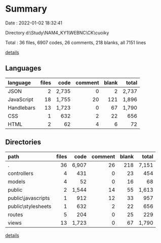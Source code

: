 # Summary

Date : 2022-01-02 18:32:41

Directory d:\Study\NAM4_KY1\WEBNC\CK\cuoiky

Total : 36 files,  6907 codes, 26 comments, 218 blanks, all 7151 lines

[details](details.md)

## Languages
| language | files | code | comment | blank | total |
| :--- | ---: | ---: | ---: | ---: | ---: |
| JSON | 2 | 2,735 | 0 | 2 | 2,737 |
| JavaScript | 18 | 1,755 | 20 | 121 | 1,896 |
| Handlebars | 13 | 1,723 | 0 | 67 | 1,790 |
| CSS | 1 | 632 | 2 | 22 | 656 |
| HTML | 2 | 62 | 4 | 6 | 72 |

## Directories
| path | files | code | comment | blank | total |
| :--- | ---: | ---: | ---: | ---: | ---: |
| . | 36 | 6,907 | 26 | 218 | 7,151 |
| controllers | 4 | 431 | 0 | 23 | 454 |
| models | 4 | 52 | 0 | 16 | 68 |
| public | 2 | 1,544 | 14 | 55 | 1,613 |
| public\javascripts | 1 | 912 | 12 | 33 | 957 |
| public\stylesheets | 1 | 632 | 2 | 22 | 656 |
| routes | 5 | 204 | 0 | 25 | 229 |
| views | 13 | 1,723 | 0 | 67 | 1,790 |

[details](details.md)